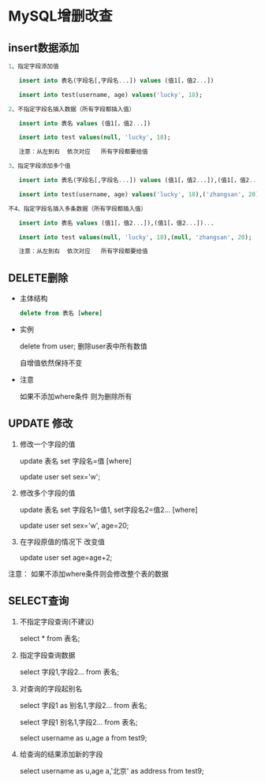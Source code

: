 # MySQL增删改查

## insert数据添加

```sql
1、指定字段添加值

   insert into 表名(字段名[,字段名...]) values (值1[，值2...])

   insert into test(username, age) values('lucky', 18);

2、不指定字段名插入数据（所有字段都插入值）

   insert into 表名 values (值1[，值2...])

   insert into test values(null, 'lucky', 18);

   注意：从左到右  依次对应   所有字段都要给值

3、指定字段添加多个值

   insert into 表名(字段名[,字段名...]) values (值1[，值2...]),(值1[，值2...])...

   insert into test(username, age) values('lucky', 18),('zhangsan', 20);

不4、指定字段名插入多条数据（所有字段都插入值）

   insert into 表名 values (值1[，值2...]),(值1[，值2...])...

   insert into test values(null, 'lucky', 18),(null, 'zhangsan', 20);

   注意：从左到右  依次对应   所有字段都要给值
```

## DELETE删除

+ 主体结构

  ```sql
  delete from 表名 [where]
  ```

+ 实例

  delete from user;   删除user表中所有数值

  自增值依然保持不变

+ 注意

  如果不添加where条件 则为删除所有

## UPDATE 修改

1. 修改一个字段的值

   update 表名 set 字段名=值 [where]

   update user set sex='w';

2. 修改多个字段的值

   update 表名 set 字段名1=值1, set字段名2=值2...  [where]

   update user set sex='w', age=20;

3. 在字段原值的情况下 改变值

   update user set age=age+2;

注意： 如果不添加where条件则会修改整个表的数据

## SELECT查询

1. 不指定字段查询(不建议)

   select * from 表名;

2. 指定字段查询数据

   select 字段1,字段2...  from 表名;

3. 对查询的字段起别名

   select 字段1 as 别名1,字段2...  from 表名;

   select 字段1 别名1,字段2...  from 表名;

   select username as u,age a from test9;

4. 给查询的结果添加新的字段

   select username as u,age a,'北京' as address from test9;